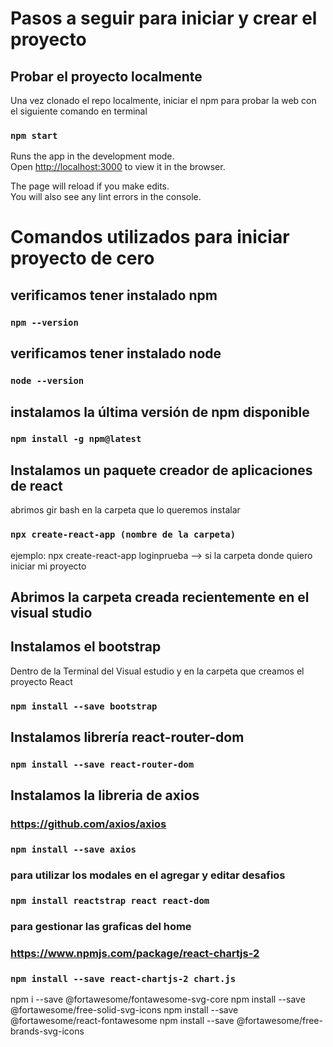 # Pasos a seguir para iniciar y crear el proyecto

## Probar el proyecto localmente

Una vez clonado el repo localmente, iniciar el npm para probar la web con
el siguiente comando en terminal

### `npm start`

Runs the app in the development mode.\
Open [http://localhost:3000](http://localhost:3000) to view it in the browser.

The page will reload if you make edits.\
You will also see any lint errors in the console.

# Comandos utilizados para iniciar proyecto de cero

## verificamos tener instalado npm

### `npm --version`

## verificamos tener instalado node

### `node --version`

## instalamos la última versión de npm disponible

### `npm install -g npm@latest`

## Instalamos un paquete creador de aplicaciones de react

abrimos gir bash en la carpeta que lo queremos instalar

### `npx create-react-app (nombre de la carpeta)`

ejemplo: npx create-react-app loginprueba --> si la carpeta donde quiero iniciar 
mi proyecto 

## Abrimos la carpeta creada recientemente en el visual studio

## Instalamos el bootstrap

Dentro de la Terminal del Visual estudio y en la carpeta que creamos el proyecto React

### `npm install --save bootstrap`

## Instalamos librería react-router-dom

### `npm install --save react-router-dom`

## Instalamos la libreria de axios

### https://github.com/axios/axios

### `npm install --save axios`

### para utilizar los modales en el agregar y editar desafios

### `npm install reactstrap react react-dom`

### para gestionar las graficas del home
### https://www.npmjs.com/package/react-chartjs-2

### `npm install --save react-chartjs-2 chart.js`

npm i --save @fortawesome/fontawesome-svg-core
npm install --save @fortawesome/free-solid-svg-icons
npm install --save @fortawesome/react-fontawesome
npm install --save @fortawesome/free-brands-svg-icons









